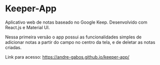 # Keeper-App
Aplicativo web de notas baseado no Google Keep. Desenvolvido com React.js e Material UI.

Nessa primeira versão o app possui as funcionalidades simples de adicionar notas a partir do campo no centro da tela, e de deletar as notas criadas.

Link para acesso: https://andre-gabos.github.io/keeper-app/
